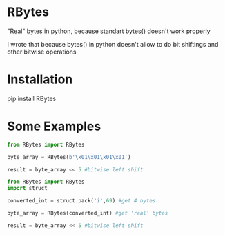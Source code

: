 # RBytes
"Real" bytes in python, because standart bytes() doesn't work properly

I wrote that because bytes() in python doesn't allow to do bit shiftings and other bitwise operations

# Installation
pip install RBytes

# Some Examples

```python
from RBytes import RBytes

byte_array = RBytes(b'\x01\x01\x01\x01')

result = byte_array << 5 #bitwise left shift

```

```python
from RBytes import RBytes
import struct

converted_int = struct.pack('i',69) #get 4 bytes

byte_array = RBytes(converted_int) #get 'real' bytes

result = byte_array << 5 #bitwise left shift

```
